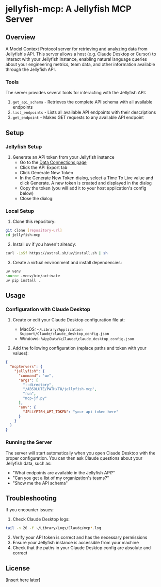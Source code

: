 # jellyfish-mcp: A Jellyfish MCP Server

## Overview

A Model Context Protocol server for retrieving and analyzing data from Jellyfish's API. This server allows a host (e.g. Claude Desktop or Cursor) to interact with your Jellyfish instance, enabling natural language queries about your engineering metrics, team data, and other information available through the Jellyfish API.

### Tools

The server provides several tools for interacting with the Jellyfish API:

1. `get_api_schema` - Retrieves the complete API schema with all available endpoints
2. `list_endpoints` - Lists all available API endpoints with their descriptions
3. `get_endpoint` - Makes GET requests to any available API endpoint

## Setup

### Jellyfish Setup

1. Generate an API token from your Jellyfish instance
   - Go to the [Data Connections page](https://app.jellyfish.co/settings/data-connections/connections)
   - Click the API Export tab
   - Click Generate New Token
   - In the Generate New Token dialog, select a Time To Live value and click Generate. A new token is created and displayed in the dialog
   - Copy the token (you will add it to your host application's config below)
   - Close the dialog

### Local Setup

1. Clone this repository:
```bash
git clone [repository-url]
cd jellyfish-mcp
```

2. Install uv if you haven't already:
```bash
curl -LsSf https://astral.sh/uv/install.sh | sh
```

3. Create a virtual environment and install dependencies:
```bash
uv venv
source .venv/bin/activate
uv pip install .
```

## Usage

### Configuration with Claude Desktop

1. Create or edit your Claude Desktop configuration file at:
   - MacOS: `~/Library/Application Support/Claude/claude_desktop_config.json`
   - Windows: `%AppData%\Claude\claude_desktop_config.json`

2. Add the following configuration (replace paths and token with your values):
```json
{
  "mcpServers": {
    "jellyfish": {
      "command": "uv",
      "args": [
        "--directory",
        "/ABSOLUTE/PATH/TO/jellyfish-mcp",
        "run",
        "mcp-jf.py"
      ],
      "env": {
        "JELLYFISH_API_TOKEN": "your-api-token-here"
      }
    }
  }
}
```

### Running the Server

The server will start automatically when you open Claude Desktop with the proper configuration. You can then ask Claude questions about your Jellyfish data, such as:
- "What endpoints are available in the Jellyfish API?"
- "Can you get a list of my organization's teams?"
- "Show me the API schema"

## Troubleshooting

If you encounter issues:

1. Check Claude Desktop logs:
```bash
tail -n 20 -f ~/Library/Logs/Claude/mcp*.log
```

2. Verify your API token is correct and has the necessary permissions
3. Ensure your Jellyfish instance is accessible from your machine
4. Check that the paths in your Claude Desktop config are absolute and correct

## License

[Insert here later]
